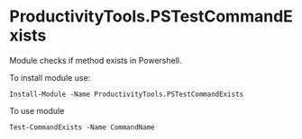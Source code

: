 

# ProductivityTools.PSTestCommandExists
Module checks if method exists in Powershell.

To install module use:

```Install-Module -Name ProductivityTools.PSTestCommandExists```

To use module 

```Test-CommandExists -Name CommandName```

